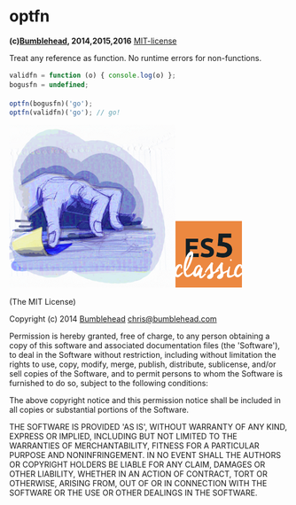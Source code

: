 optfn
=====
**(c)[Bumblehead][0], 2014,2015,2016** [MIT-license](#license)

Treat any reference as function. No runtime errors for non-functions.

```javascript
validfn = function (o) { console.log(o) };
bogusfn = undefined;

optfn(bogusfn)('go');
optfn(validfn)('go'); // go!
```


[0]: http://www.bumblehead.com                            "bumblehead"
[7]: https://raw.githubusercontent.com/iambumblehead/es5classic/master/es5classic_120x120.png

 ![scrounge](https://github.com/iambumblehead/scroungejs/raw/master/img/hand.png)[![es5 classic][7]][7]

(The MIT License)

Copyright (c) 2014 [Bumblehead][0] <chris@bumblehead.com>

Permission is hereby granted, free of charge, to any person obtaining a copy of this software and associated documentation files (the 'Software'), to deal in the Software without restriction, including without limitation the rights to use, copy, modify, merge, publish, distribute, sublicense, and/or sell copies of the Software, and to permit persons to whom the Software is furnished to do so, subject to the following conditions:

The above copyright notice and this permission notice shall be included in all copies or substantial portions of the Software.

THE SOFTWARE IS PROVIDED 'AS IS', WITHOUT WARRANTY OF ANY KIND, EXPRESS OR IMPLIED, INCLUDING BUT NOT LIMITED TO THE WARRANTIES OF MERCHANTABILITY, FITNESS FOR A PARTICULAR PURPOSE AND NONINFRINGEMENT. IN NO EVENT SHALL THE AUTHORS OR COPYRIGHT HOLDERS BE LIABLE FOR ANY CLAIM, DAMAGES OR OTHER LIABILITY, WHETHER IN AN ACTION OF CONTRACT, TORT OR OTHERWISE, ARISING FROM, OUT OF OR IN CONNECTION WITH THE SOFTWARE OR THE USE OR OTHER DEALINGS IN THE SOFTWARE.
